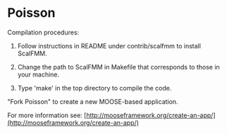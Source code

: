 Poisson
=====

Compilation procedures:

1. Follow instructions in README under contrib/scalfmm to install ScalFMM.

2. Change the path to ScalFMM in Makefile that corresponds to those in your machine.

3. Type 'make' in the top directory to compile the code.

   
"Fork Poisson" to create a new MOOSE-based application.

For more information see: [http://mooseframework.org/create-an-app/](http://mooseframework.org/create-an-app/)

